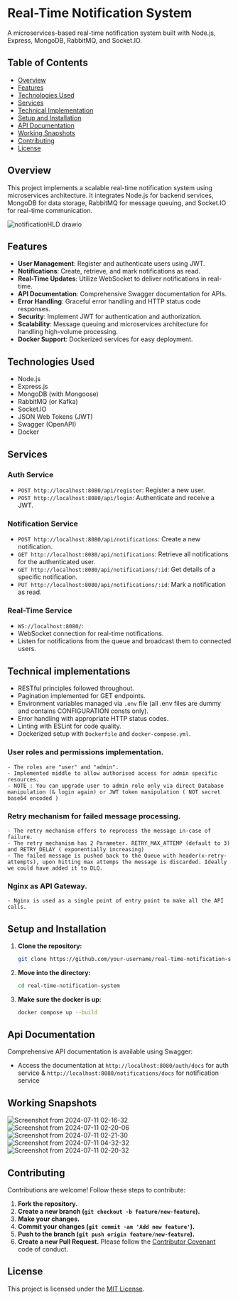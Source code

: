 # Real-Time Notification System

A microservices-based real-time notification system built with Node.js, Express, MongoDB, RabbitMQ, and Socket.IO.

## Table of Contents
- [Overview](#overview)
- [Features](#features)
- [Technologies Used](#technologies-used)
- [Services](#services)
- [Technical Implementation](#technical-implementation)
- [Setup and Installation](#setup-and-installation)
- [API Documentation](#api-documentation)
- [Working Snapshots](#working-snapshots)
- [Contributing](#contributing)
- [License](#license)

## Overview
This project implements a scalable real-time notification system using microservices architecture. It integrates Node.js for backend services, MongoDB for data storage, RabbitMQ for message queuing, and Socket.IO for real-time communication.

![notificationHLD drawio](https://github.com/ashleshshenoy/realtime-notification-microservice/assets/73695378/f0c881f3-089d-43df-8118-d20758188504)
 

## Features
- **User Management**: Register and authenticate users using JWT.
- **Notifications**: Create, retrieve, and mark notifications as read.
- **Real-Time Updates**: Utilize WebSocket to deliver notifications in real-time.
- **API Documentation**: Comprehensive Swagger documentation for APIs.
- **Error Handling**: Graceful error handling and HTTP status code responses.
- **Security**: Implement JWT for authentication and authorization.
- **Scalability**: Message queuing and microservices architecture for handling high-volume processing.
- **Docker Support**: Dockerized services for easy deployment.






## Technologies Used
- Node.js
- Express.js
- MongoDB (with Mongoose)
- RabbitMQ (or Kafka)
- Socket.IO
- JSON Web Tokens (JWT)
- Swagger (OpenAPI)
- Docker






## Services
### Auth Service
- `POST http://localhost:8080/api/register`: Register a new user.
- `POST http://localhost:8080/api/login`: Authenticate and receive a JWT.

### Notification Service
- `POST http://localhost:8080/api/notifications`: Create a new notification.
- `GET http://localhost:8080/api/notifications`: Retrieve all notifications for the authenticated user.
- `GET http://localhost:8080/api/notifications/:id`: Get details of a specific notification.
- `PUT http://localhost:8080/api/notifications/:id`: Mark a notification as read.

### Real-Time Service
- `WS://localhost:8080/`:
- WebSocket connection for real-time notifications.
- Listen for notifications from the queue and broadcast them to connected users.






## Technical implementations
- RESTful principles followed throughout.
- Pagination implemented for GET endpoints.
- Environment variables managed via `.env` file (all .env files are dummy and contains CONFIGURATION consts only).
- Error handling with appropriate HTTP status codes.
- Linting with ESLint for code quality.
- Dockerized setup with `Dockerfile` and `docker-compose.yml`.

### User roles and permissions implementation.
    - The roles are "user" and "admin".
    - Implemented middle to allow authorised access for admin specific resources.
    - NOTE : You can upgrade user to admin role only via direct Database manipulation (& login again) or JWT token manipulation ( NOT secret base64 encoded )
    
### Retry mechanism for failed message processing.
    - The retry mechanism offers to reprocess the message in-case of failure.
    - The retry mechanism has 2 Parameter. RETRY_MAX_ATTEMP (default to 3) and RETRY_DELAY ( exponentially increasing)
    - The failed message is pushed back to the Queue with header(x-retry-attempts), upon hitting max attemps the message is discarded. Ideally we could have added it to DLQ.
   
### Nginx as API Gateway.
    - Nginx is used as a single point of entry point to make all the API calls.





    
## Setup and Installation
1. **Clone the repository:**
   ```bash
   git clone https://github.com/your-username/real-time-notification-system.git
   ```
2. **Move into the directory:**
   ```bash
   cd real-time-notification-system
   ```
3. **Make sure the docker is up:**
   ```bash
   docker compose up --build
   ```


## Api Documentation

Comprehensive API documentation is available using Swagger:
- Access the documentation at `http://localhost:8080/auth/docs` for auth service & `http://localhost:8080/notifications/docs` for notification service






## Working Snapshots

![Screenshot from 2024-07-11 02-16-32](https://github.com/ashleshshenoy/realtime-notification-microservice/assets/73695378/2f627274-0e9e-41a5-a00c-d432eb6415d7)
![Screenshot from 2024-07-11 02-20-06](https://github.com/ashleshshenoy/realtime-notification-microservice/assets/73695378/0cca781f-52ca-43ad-8255-6cf95f21d1b7)
![Screenshot from 2024-07-11 02-21-30](https://github.com/ashleshshenoy/realtime-notification-microservice/assets/73695378/b2cc12c5-0858-4694-8731-4b1bcdda785e)
![Screenshot from 2024-07-11 04-32-32](https://github.com/ashleshshenoy/realtime-notification-microservice/assets/73695378/1434d9d2-abd7-4d6a-a04f-c62bfbdae833)
![Screenshot from 2024-07-11 02-20-32](https://github.com/ashleshshenoy/realtime-notification-microservice/assets/73695378/92b6b213-22b8-4fd7-bdca-5bc178843a92)




## Contributing

Contributions are welcome! Follow these steps to contribute:
1. **Fork the repository.**
2. **Create a new branch (`git checkout -b feature/new-feature`).**
3. **Make your changes.**
4. **Commit your changes (`git commit -am 'Add new feature'`).**
5. **Push to the branch (`git push origin feature/new-feature`).**
6. **Create a new Pull Request.**
Please follow the [Contributor Covenant](https://www.contributor-covenant.org/) code of conduct.





## License
This project is licensed under the [MIT License](LICENSE).

